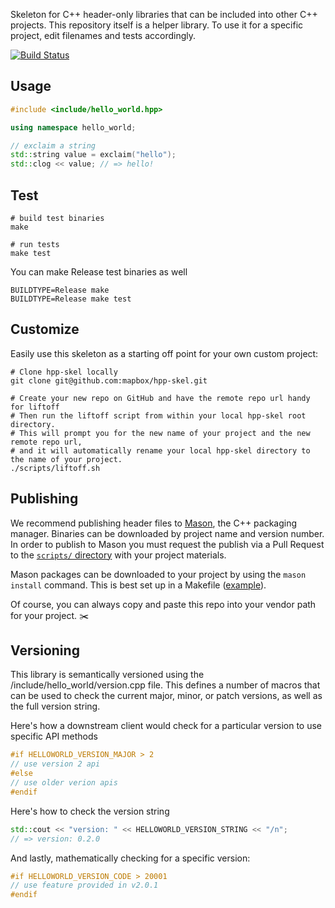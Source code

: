 Skeleton for C++ header-only libraries that can be included into other C++ projects. This repository itself is a helper library. To use it for a specific project, edit filenames and tests accordingly.

[![Build Status](https://travis-ci.org/mapbox/hpp-skel.svg?branch=master)](https://travis-ci.org/mapbox/hpp-skel)

## Usage

```cpp
#include <include/hello_world.hpp>

using namespace hello_world;

// exclaim a string
std::string value = exclaim("hello");
std::clog << value; // => hello!
```

## Test

```shell
# build test binaries
make

# run tests
make test
```

You can make Release test binaries as well
```shell
BUILDTYPE=Release make
BUILDTYPE=Release make test
```

## Customize
Easily use this skeleton as a starting off point for your own custom project:

```
# Clone hpp-skel locally
git clone git@github.com:mapbox/hpp-skel.git

# Create your new repo on GitHub and have the remote repo url handy for liftoff
# Then run the liftoff script from within your local hpp-skel root directory.
# This will prompt you for the new name of your project and the new remote repo url, 
# and it will automatically rename your local hpp-skel directory to the name of your project.
./scripts/liftoff.sh

```

## Publishing

We recommend publishing header files to [Mason](https://github.com/mapbox/mason), the C++ packaging manager. Binaries can be downloaded by project name and version number. In order to publish to Mason you must request the publish via a Pull Request to the [`scripts/` directory](https://github.com/mapbox/mason/tree/master/scripts) with your project materials.

Mason packages can be downloaded to your project by using the `mason install` command. This is best set up in a Makefile ([example](https://github.com/mapbox/geometry.hpp/blob/23b7fe66b11a4b7830c797817efe19660806d851/Makefile#L10)).

Of course, you can always copy and paste this repo into your vendor path for your project. :scissors:

## Versioning

This library is semantically versioned using the /include/hello_world/version.cpp file. This defines a number of macros that can be used to check the current major, minor, or patch versions, as well as the full version string.

Here's how a downstream client would check for a particular version to use specific API methods
```cpp
#if HELLOWORLD_VERSION_MAJOR > 2
// use version 2 api
#else
// use older verion apis
#endif
```

Here's how to check the version string
```cpp
std::cout << "version: " << HELLOWORLD_VERSION_STRING << "/n";
// => version: 0.2.0
```

And lastly, mathematically checking for a specific version:
```cpp
#if HELLOWORLD_VERSION_CODE > 20001
// use feature provided in v2.0.1
#endif
```

